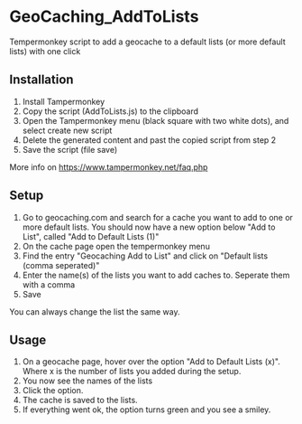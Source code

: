 # GeoCaching_AddToLists

Tempermonkey script to add a geocache to a default lists (or more default lists) with one click

## Installation

1. Install Tampermonkey
1. Copy the script (AddToLists.js) to the clipboard
1. Open the Tampermonkey menu (black square with two white dots), and select create new script
1. Delete the generated content and past the copied script from step 2
1. Save the script (file save)

More info on https://www.tampermonkey.net/faq.php

## Setup

1. Go to geocaching.com and search for a cache you want to add to one or more default lists. You should now have a new option below "Add to List", called "Add to Default Lists (1)"
2. On the cache page open the tempermonkey menu
3. Find the entry "Geocaching Add to List" and click on "Default lists (comma seperated)"
4. Enter the name(s) of the lists you want to add caches to. Seperate them with a comma
5. Save

You can always change the list the same way.

## Usage

1. On a geocache page, hover over the option "Add to Default Lists (x)". Where x is the number of lists you added during the setup.
2. You now see the names of the lists
3. Click the option.
4. The cache is saved to the lists.
5. If everything went ok, the option turns green and you see a smiley.
